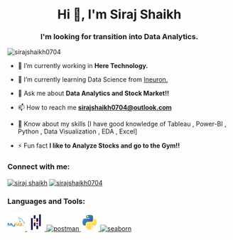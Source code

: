 <h1 align="center">Hi 👋, I'm Siraj Shaikh</h1>
<h3 align="center">I'm looking for transition into Data Analytics.</h3>

<p align="left"> <img src="https://komarev.com/ghpvc/?username=sirajshaikh0704&label=Profile%20views&color=0e75b6&style=flat" alt="sirajshaikh0704" /> </p>

- 🔭 I’m currently working in **Here Technology.**

- 👯 I’m currently learning Data Science from [Ineuron.](https://ineuron.ai/)

- 💬 Ask me about **Data Analytics and Stock Market!!**

- 📫 How to reach me **sirajshaikh0704@outlook.com**

- 📄 Know about my skills [I have good knowledge of Tableau , Power-BI , Python , Data Visualization , EDA , Excel]
- ⚡ Fun fact **I like to Analyze Stocks and go to the Gym!!**

<h3 align="left">Connect with me:</h3>
<p align="left">
<a href="https://linkedin.com/in/siraj shaikh" target="blank"><img align="center" src="https://raw.githubusercontent.com/rahuldkjain/github-profile-readme-generator/master/src/images/icons/Social/linked-in-alt.svg" alt="siraj shaikh" height="30" width="40" /></a>
<a href="https://www.hackerrank.com/sirajshaikh0704" target="blank"><img align="center" src="https://raw.githubusercontent.com/rahuldkjain/github-profile-readme-generator/master/src/images/icons/Social/hackerrank.svg" alt="sirajshaikh0704" height="30" width="40" /></a>
</p>

<h3 align="left">Languages and Tools:</h3>
<p align="left"> <a href="https://www.mysql.com/" target="_blank" rel="noreferrer"> <img src="https://raw.githubusercontent.com/devicons/devicon/master/icons/mysql/mysql-original-wordmark.svg" alt="mysql" width="40" height="40"/> </a> <a href="https://pandas.pydata.org/" target="_blank" rel="noreferrer"> <img src="https://raw.githubusercontent.com/devicons/devicon/2ae2a900d2f041da66e950e4d48052658d850630/icons/pandas/pandas-original.svg" alt="pandas" width="40" height="40"/> </a> <a href="https://postman.com" target="_blank" rel="noreferrer"> <img src="https://www.vectorlogo.zone/logos/getpostman/getpostman-icon.svg" alt="postman" width="40" height="40"/> </a> <a href="https://www.python.org" target="_blank" rel="noreferrer"> <img src="https://raw.githubusercontent.com/devicons/devicon/master/icons/python/python-original.svg" alt="python" width="40" height="40"/> </a> <a href="https://seaborn.pydata.org/" target="_blank" rel="noreferrer"> <img src="https://seaborn.pydata.org/_images/logo-mark-lightbg.svg" alt="seaborn" width="40" height="40"/> </a> </p>
